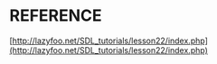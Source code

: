 # REFERENCE

[http://lazyfoo.net/SDL_tutorials/lesson22/index.php](http://lazyfoo.net/SDL_tutorials/lesson22/index.php)
